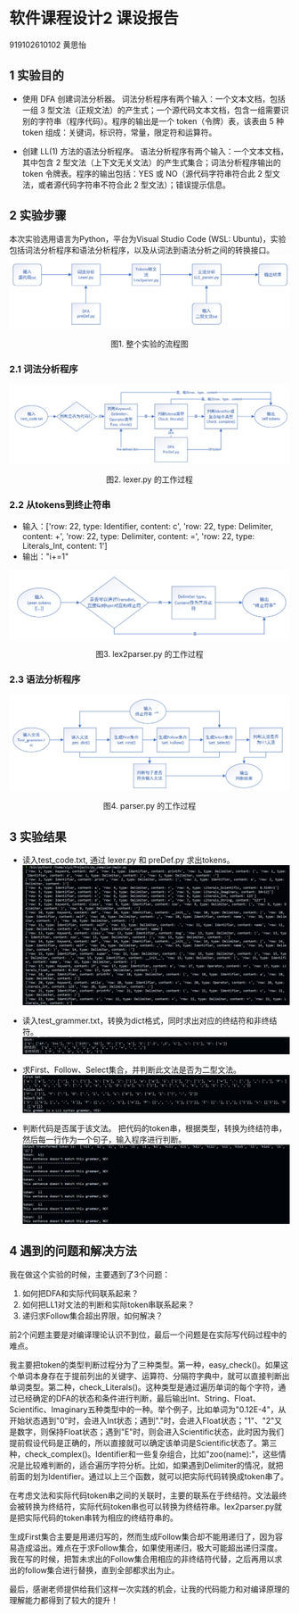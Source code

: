 # 软件课程设计2 课设报告
919102610102 黄思怡

## 1 实验目的
- 使用 DFA 创建词法分析器。
词法分析程序有两个输入：一个文本文档，包括一组 3 型文法（正规文法）的产生式；一个源代码文本文档，包含一组需要识别的字符串（程序代码）。程序的输出是一个 token（令牌）表，该表由 5 种 token 组成：关键词，标识符，常量，限定符和运算符。

- 创建 LL(1) 方法的语法分析程序。
语法分析程序有两个输入：一个文本文档，其中包含 2 型文法（上下文无关文法）的产生式集合；词法分析程序输出的 token 令牌表。程序的输出包括：YES 或 NO（源代码字符串符合此 2 型文法，或者源代码字符串不符合此 2 型文法）；错误提示信息。

## 2 实验步骤
本次实验选用语言为Python，平台为Visual Studio Code (WSL: Ubuntu)，实验包括词法分析程序和语法分析程序，以及从词法到语法分析之间的转换接口。
![general flow](./png/general.png "general flow path")
<p align = "center">图1. 整个实验的流程图</p>

### 2.1 词法分析程序
![lexer flow](./png/lexerflow.png "lexer flow path")
<p align = "center">图2. lexer.py 的工作过程</p>

### 2.2 从tokens到终止符串
- 输入：['row: 22, type: Identifier, content: c', 'row: 22, type: Delimiter, content: +', 'row: 22, type: Delimiter, content: =', 'row: 22, type: Literals_Int, content: 1']
- 输出："i+=1"

![lex2parer flow](./png/lex2parser.png "lex2parser flow path")
<p align = "center">图3. lex2parser.py 的工作过程</p>

### 2.3 语法分析程序
![parer flow](./png/parser.png "parser flow path")
<p align = "center">图4. parser.py 的工作过程</p>

## 3 实验结果
- 读入test_code.txt, 通过 lexer.py 和 preDef.py 求出tokens。
![res_tokens](./png/res_tokens.png "res_tokens")

- 读入test_grammer.txt，转换为dict格式，同时求出对应的终结符和非终结符。
![res_dict](./png/res_dict.png "res_dict")

- 求First、Follow、Select集合，并判断此文法是否为二型文法。
![res_set](./png/res_set.png "res_set")

- 判断代码是否属于该文法。
把代码的token串，根据类型，转换为终结符串，然后每一行作为一个句子，输入程序进行判断。
![res_analyze](./png/res_analyze.png "res_analyze")

## 4 遇到的问题和解决方法
我在做这个实验的时候，主要遇到了3个问题：
1. 如何把DFA和实际代码联系起来？
2. 如何把LL1对文法的判断和实际token串联系起来？
3. 递归求Follow集合超出界限，如何解决？

前2个问题主要是对编译理论认识不到位，最后一个问题是在实际写代码过程中的难点。

我主要把token的类型判断过程分为了三种类型。第一种，easy_check()。如果这个单词本身存在于提前列出的关键字、运算符、分隔符字典中，就可以直接判断出单词类型。第二种，check_Literals()。这种类型是通过遍历单词的每个字符，通过已经确定的DFA的状态和条件进行判断，最后输出Int、String、Float、Scientific、Imaginary五种类型中的一种。举个例子，比如单词为"0.12E-4"，从开始状态遇到"0"时，会进入Int状态；遇到"."时，会进入Float状态；"1"、"2"又是数字，则保持Float状态；遇到"E"时，则会进入Scientific状态，此时因为我们提前假设代码是正确的，所以直接就可以确定该单词是Scientific状态了。第三种，check_complex()。Identifier和一些复杂组合，比如"zoo(name):"，这些情况是比较难判断的，适合遍历字符分析。比如，如果遇到Delimiter的情况，就把前面的划为Identifier。通过以上三个函数，就可以把实际代码转换成token串了。

在考虑文法和实际代码token串之间的关联时，主要的联系在于终结符。文法最终会被转换为终结符，实际代码token串也可以转换为终结符串。lex2parser.py就是把实际代码的token串转为相应的终结符串的。

生成First集合主要是用递归写的，然而生成Follow集合却不能用递归了，因为容易造成溢出。难点在于求Follow集合，如果使用递归，极大可能超出递归深度。我在写的时候，把暂未求出的Follow集合用相应的非终结符代替，之后再用以求出的follow集合进行替换，直到全部都求出为止。

最后，感谢老师提供给我们这样一次实践的机会，让我的代码能力和对编译原理的理解能力都得到了较大的提升！